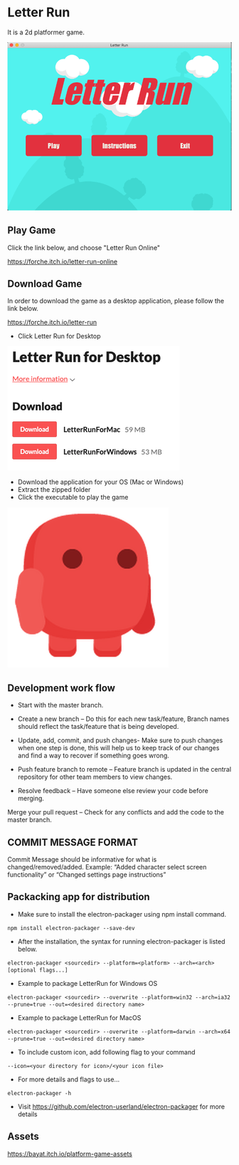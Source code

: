 ﻿# Letter Run
 
 It is a 2d platformer game.
 
 ![Alt text](newAssets/game.png?raw=true "Letter Run")
 
 
 ## Play Game
 
 Click the link below, and choose "Letter Run Online"
 
 https://forche.itch.io/letter-run-online
 
 ## Download Game

In order to download the game as a desktop application, please follow the link below. 
 
https://forche.itch.io/letter-run

* Click Letter Run for Desktop

 ![Alt text](newAssets/download.png?raw=true "Letter Run")
* Download the application for your OS (Mac or Windows)
* Extract the zipped folder
* Click the executable to play the game 

![Alt text](newAssets/icon.png?raw=true "Letter Run")

 


 
 ## Development work flow

* Start with the master branch.

* Create a new branch – Do this for each new task/feature, Branch names should reflect the task/feature that is being developed.

* Update, add, commit, and push changes- Make sure to push changes when one step is done, this will help us to keep track of our
                                      changes and find a way to recover if something goes wrong. 
                                      
* Push feature branch to remote – Feature branch is updated in the central repository for other team members to view changes.

* Resolve feedback – Have someone else review your code before merging.

Merge your pull request – Check for any conflicts and add the code to the master branch.


## COMMIT MESSAGE FORMAT

Commit Message should be informative for what is changed/removed/added. Example: “Added character select screen functionality” or “Changed settings page instructions” 



## Packacking app for distribution

* Make sure to install the electron-packager using npm install command.
~~~
npm install electron-packager --save-dev
~~~

* After the installation, the syntax for running electron-packager is listed below.
~~~
electron-packager <sourcedir> --platform=<platform> --arch=<arch> [optional flags...]
~~~

* Example to package LetterRun for Windows OS
~~~
electron-packager <sourcedir> --overwrite --platform=win32 --arch=ia32 --prune=true --out=<desired directory name>
~~~

* Example to package LetterRun for MacOS
~~~
electron-packager <sourcedir> --overwrite --platform=darwin --arch=x64 --prune=true --out=<desired directory name>
~~~

* To include custom icon, add following flag to your command
~~~
--icon=<your directory for icon>/<your icon file>
~~~

* For more details and flags to use...
~~~
electron-packager -h 
~~~

* Visit https://github.com/electron-userland/electron-packager for more details

 ## Assets
 https://bayat.itch.io/platform-game-assets
